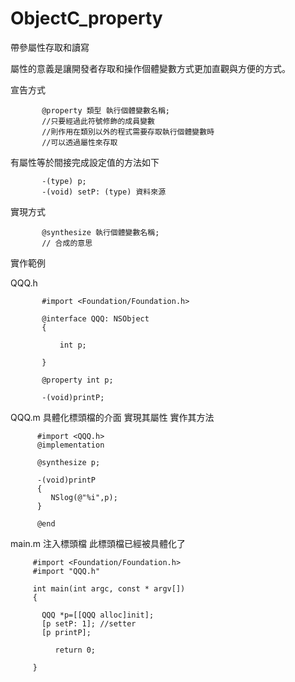 # ObjectC_property
帶參屬性存取和讀寫

屬性的意義是讓開發者存取和操作個體變數方式更加直觀與方便的方式。

宣告方式

           @property 類型 執行個體變數名稱;
           //只要經過此符號修飾的成員變數
           //則作用在類別以外的程式需要存取執行個體變數時
           //可以透過屬性來存取
         
有屬性等於間接完成設定值的方法如下

           -(type) p;
           -(void) setP: (type) 資料來源

實現方式

           @synthesize 執行個體變數名稱;
           // 合成的意思
           
    
實作範例

QQQ.h

           #import <Foundation/Foundation.h>
           
           @interface QQQ: NSObject
           {
           
               int p;
           
           }
           
           @property int p;
           
           -(void)printP;

QQQ.m
具體化標頭檔的介面
實現其屬性
實作其方法

          #import <QQQ.h>
          @implementation
          
          @synthesize p;
          
          -(void)printP
          {
             NSlog(@"%i",p);
          }
          
          @end

main.m
注入標頭檔
此標頭檔已經被具體化了

         #import <Foundation/Foundation.h>
         #import "QQQ.h"
         
         int main(int argc, const * argv[])
         {
           
           QQQ *p=[[QQQ alloc]init];
           [p setP: 1]; //setter 
           [p printP];
                      
              return 0;     
         
         }

